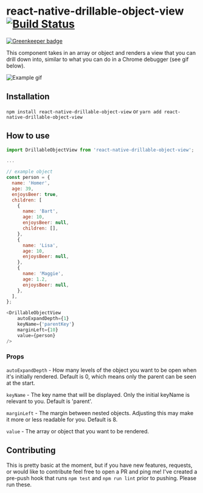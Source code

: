 # react-native-drillable-object-view [![Build Status](https://travis-ci.org/newtonry/react-native-drillable-object-view.svg?branch=master)](https://travis-ci.org/newtonry/react-native-drillable-object-view)

[![Greenkeeper badge](https://badges.greenkeeper.io/newtonry/react-native-drillable-object-view.svg)](https://greenkeeper.io/)

This component takes in an array or object and renders a view that you can drill down into, similar to what you can do in a Chrome debugger (see gif below).

![Example gif](https://i.imgur.com/XRoLP27.gif)


## Installation
```npm install react-native-drillable-object-view``` or ```yarn add react-native-drillable-object-view```


## How to use
```js
import DrillableObjectView from 'react-native-drillable-object-view';

...

// example object
const person = {
  name: 'Homer',
  age: 39,
  enjoysBeer: true,
  children: [
    {
      name: 'Bart',
      age: 10,
      enjoysBeer: null,
      children: [],
    },
    {
      name: 'Lisa',
      age: 10,
      enjoysBeer: null,
    },
    {
      name: 'Maggie',
      age: 1.2,
      enjoysBeer: null,
    },
  ],
};

<DrillableObjectView
    autoExpandDepth={1}
    keyName={'parentKey'}
    marginLeft={10}
    value={person}
/>
```

### Props

```autoExpandDepth``` - How many levels of the object you want to be open when it's initially rendered. Default is 0, which means only the parent can be seen at the start.

```keyName``` - The key name that will be displayed. Only the initial keyName is relevant to you. Default is 'parent'.

```marginLeft``` - The margin between nested objects. Adjusting this may make it more or less readable for you. Default is 8.

```value``` - The array or object that you want to be rendered.

## Contributing
This is pretty basic at the moment, but if you have new features, requests, or would like to contribute feel free to open a PR and ping me!
I've created a pre-push hook that runs ```npm test``` and ```npm run lint``` prior to pushing. Please run these.
